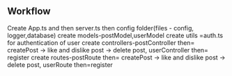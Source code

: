 ## Workflow

Create App.ts and then server.ts then config folder(files - config, logger,database)
create models-postModel,userModel
create utils =auth.ts for authentication of user
create controllers-postController then= createPost -> like and dislike post -> delete post, userController then= register
create routes-postRoute then= createPost -> like and dislike post -> delete post, userRoute then=register
